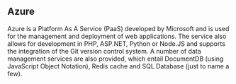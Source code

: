 ## Azure

Azure is a Platform As A Service (PaaS) developed by Microsoft and is used for the management and deployment of web applications. The service also allows for development in PHP, ASP.NET, Python  or Node.JS and supports the integration of the Git version control system. A number of data management services are also provided, which entail DocumentDB (using JavaScript Object Notation), Redis cache and SQL Database (just to name a few). 
